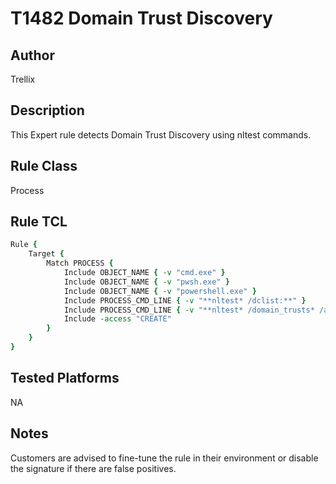 # T1482 Domain Trust Discovery


## Author
Trellix

## Description
This Expert rule detects Domain Trust Discovery using nltest commands.

## Rule Class 
Process

## Rule TCL
```tcl
Rule {
    Target {
        Match PROCESS {
            Include OBJECT_NAME { -v "cmd.exe" }
            Include OBJECT_NAME { -v "pwsh.exe" }
            Include OBJECT_NAME { -v "powershell.exe" }
            Include PROCESS_CMD_LINE { -v "**nltest* /dclist:**" }
            Include PROCESS_CMD_LINE { -v "**nltest* /domain_trusts* /all_trusts**" }
            Include -access "CREATE"
        }
    }
}
```

## Tested Platforms
NA

## Notes
Customers are advised to fine-tune the rule in their environment or disable the signature if there are false positives.
